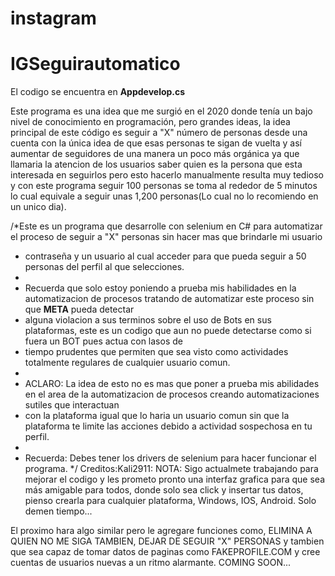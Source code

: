 # instagram
# IGSeguirautomatico

El codigo se encuentra en **Appdevelop.cs**

Este programa es una idea que me surgió en el 2020 donde tenía un bajo nivel de conocimiento en programación, pero grandes ideas, la idea principal de este código es seguir a "X" número de personas desde una cuenta con la única idea de que esas personas te sigan de vuelta y así aumentar de seguidores de una manera un poco más orgánica ya que llamaria la atencion de los usuarios saber quien es la persona que esta interesada en seguirlos pero esto hacerlo manualmente resulta muy tedioso y con este programa seguir 100 personas se toma al rededor de 5 minutos lo cual equivale a seguir unas 1,200 personas(Lo cual no lo recomiendo en un unico dia).

/*Este es un programa que desarrolle con selenium en C# para automatizar el proceso de seguir a "X" personas sin hacer mas que brindarle mi usuario
 * contraseña y un usuario al cual acceder para que pueda seguir a 50 personas del perfil al que selecciones. 
 * 
 * Recuerda que solo estoy poniendo a prueba mis habilidades en la automatizacion de procesos tratando de automatizar este proceso sin que **META** pueda detectar
 * alguna violacion a sus terminos sobre el uso de Bots en sus plataformas, este es un codigo que aun no puede detectarse como si fuera un BOT pues actua con lasos de
 * tiempo prudentes que permiten que sea visto como actividades totalmente regulares de cualquier usuario comun.
 * 
 * ACLARO: La idea de esto no es mas que poner a prueba mis abilidades en el area de la automatizacion de procesos creando automatizaciones sutiles que interactuan
 * con la plataforma igual que lo haria un usuario comun sin que la plataforma te limite las acciones debido a actividad sospechosa en tu perfil.
 * 
 * Recuerda: Debes tener los drivers de selenium para hacer funcionar el programa.
 */
Creditos:Kali2911:
NOTA: Sigo actualmete trabajando para mejorar el codigo y les prometo pronto una interfaz grafica para que sea más amigable para todos, donde solo sea click y insertar tus datos, pienso crearla para cualquier plataforma, Windows, IOS, Android. Solo demen tiempo...

El proximo hara algo similar pero le agregare funciones como, ELIMINA A QUIEN NO ME SIGA TAMBIEN, DEJAR DE SEGUIR "X" PERSONAS y tambien que sea capaz de tomar datos de paginas como FAKEPROFILE.COM y cree cuentas de usuarios nuevas a un ritmo alarmante. COMING SOON...
